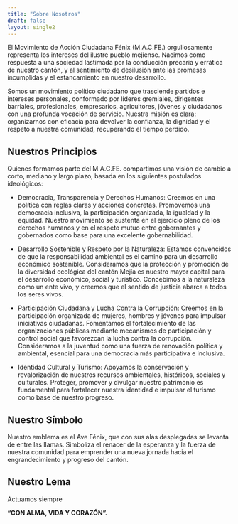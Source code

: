 ```yaml
---
title: "Sobre Nosotros"
draft: false
layout: single2
---
```


El Movimiento de Acción Ciudadana Fénix (M.A.C.FE.) orgullosamente representa los intereses del ilustre pueblo mejiense. Nacimos como respuesta a una sociedad lastimada por la conducción precaria y errática de nuestro cantón, y al sentimiento de desilusión ante las promesas incumplidas y el estancamiento en nuestro desarrollo.

Somos un movimiento político ciudadano que trasciende partidos e intereses personales, conformado por líderes gremiales, dirigentes barriales, profesionales, empresarios, agricultores, jóvenes y ciudadanos con una profunda vocación de servicio. Nuestra misión es clara: organizarnos con eficacia para devolver la confianza, la dignidad y el respeto a nuestra comunidad, recuperando el tiempo perdido.

## Nuestros Principios

Quienes formamos parte del M.A.C.FE. compartimos una visión de cambio a corto, mediano y largo plazo, basada en los siguientes postulados ideológicos:

+ Democracia, Transparencia y Derechos Humanos: Creemos en una política con reglas claras y acciones concretas. Promovemos una democracia inclusiva, la participación organizada, la igualdad y la equidad. Nuestro movimiento se sustenta en el ejercicio pleno de los derechos humanos y en el respeto mutuo entre gobernantes y gobernados como base para una excelente gobernabilidad.

+ Desarrollo Sostenible y Respeto por la Naturaleza: Estamos convencidos de que la responsabilidad ambiental es el camino para un desarrollo económico sostenible. Consideramos que la protección y promoción de la diversidad ecológica del cantón Mejía es nuestro mayor capital para el desarrollo económico, social y turístico. Concebimos a la naturaleza como un ente vivo, y creemos que el sentido de justicia abarca a todos los seres vivos.

+ Participación Ciudadana y Lucha Contra la Corrupción: Creemos en la participación organizada de mujeres, hombres y jóvenes para impulsar iniciativas ciudadanas. Fomentamos el fortalecimiento de las organizaciones públicas mediante mecanismos de participación y control social que favorezcan la lucha contra la corrupción. Consideramos a la juventud como una fuerza de renovación política y ambiental, esencial para una democracia más participativa e inclusiva.

+ Identidad Cultural y Turismo: Apoyamos la conservación y revalorización de nuestros recursos ambientales, históricos, sociales y culturales. Proteger, promover y divulgar nuestro patrimonio es fundamental para fortalecer nuestra identidad e impulsar el turismo como base de nuestro progreso.


## Nuestro Símbolo
Nuestro emblema es el Ave Fénix, que con sus alas desplegadas se levanta de entre las llamas. Simboliza el renacer de la esperanza y la fuerza de nuestra comunidad para emprender una nueva jornada hacia el engrandecimiento y progreso del cantón.

## Nuestro Lema
Actuamos siempre

<div class="text-center">

**“CON ALMA, VIDA Y CORAZÓN”.**

</div>
